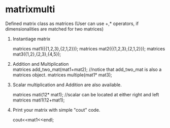 # matrixmulti

Defined matrix class as matrices
(User can use +,* operators, if dimensionalities are matched for two matrices)

1. Instantiage matrix 

	matrices mat1({{1,2,3},{2,1,2}});
	matrices mat2({{1,2,3},{2,1,2}});
	matrices mat3({1,2},{2,3},{4,5});
	
2. Addition and Multiplication	
	matrices add_two_mat(mat1+mat2); //notice that add_two_mat is also a matrices object. 
	matrices multiple(mat1* mat3);
        
3. Scalar multiplication and Addition are also available.


	matrices mati(12* mat1); //scalar can be located at either right and left
	matrices mati1(12+mat1);	
	
4. Print your matrix with simple "cout" code.

	cout<<mat1<<endl;
